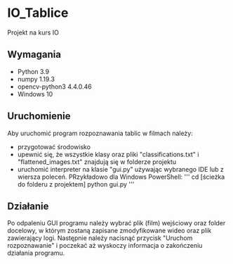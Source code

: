 # IO_Tablice
Projekt na kurs IO
## Wymagania
- Python 3.9
- numpy 1.19.3
- opencv-python3 4.4.0.46
- Windows 10
## Uruchomienie
Aby uruchomić program rozpoznawania tablic w filmach należy:
- przygotować środowisko
- upewnić się, że wszystkie klasy oraz pliki "classifications.txt" i "flattened_images.txt" znajdują się w folderze projektu
- uruchomić interpreter na klasie "gui.py" używając wybranego IDE lub z wiersza poleceń. PRzykładowo dla Windows PowerShell: 
'''
cd [ścieżka do folderu z projektem]
python gui.py
'''
## Działanie
Po odpaleniu GUI programu należy wybrać plik (film) wejściowy oraz folder docelowy, w którym zostaną zapisane zmodyfikowane wideo oraz plik zawierający logi. Następnie należy nacisnąć przycisk "Uruchom rozpoznawanie" i poczekać aż wyskoczy informacja o zakończeniu działania programu.
